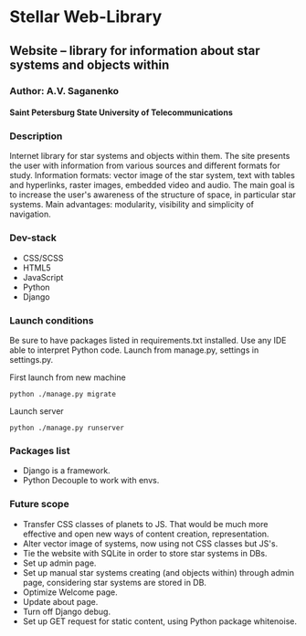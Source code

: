 # Stellar Web-Library

## Website – library for information about star systems and objects within

### Author: A.V. Saganenko

#### Saint Petersburg State University of Telecommunications

### Description

Internet library for star systems and objects within them. The site presents the user with information from various sources and different formats for study. Information formats: vector image of the star system, text with tables and hyperlinks, raster images, embedded video and audio. The main goal is to increase the user's awareness of the structure of space, in particular star systems. Main advantages: modularity, visibility and simplicity of navigation.

### Dev-stack

* CSS/SCSS
* HTML5
* JavaScript
* Python
* Django

### Launch conditions

Be sure to have packages listed in requirements.txt installed. Use any IDE able to interpret Python code. Launch from manage.py, settings in settings.py.

First launch from new machine

``` python3
python ./manage.py migrate
```

Launch server

``` python3
python ./manage.py runserver
```

### Packages list

* Django is a framework.
* Python Decouple to work with envs.

### Future scope

* Transfer CSS classes of planets to JS. That would be much more effective and open new ways of content creation, representation.
* Alter vector image of systems, now using not CSS classes but JS's.
* Tie the website with SQLite in order to store star systems in DBs.
* Set up admin page.
* Set up manual star systems creating (and objects within) through admin page, considering star systems are stored in DB.
* Optimize Welcome page.
* Update about page.
* Turn off Django debug.
* Set up GET request for static content, using Python package whitenoise.
